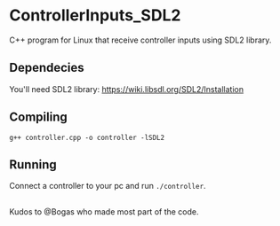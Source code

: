 # ControllerInputs_SDL2
C++ program for Linux that receive controller inputs using SDL2 library.


## Dependecies

You'll need SDL2 library: https://wiki.libsdl.org/SDL2/Installation

## Compiling

```g++ controller.cpp -o controller -lSDL2```

## Running

Connect a controller to your pc and run ```./controller```.

## 

Kudos to @Bogas who made most part of the code.
